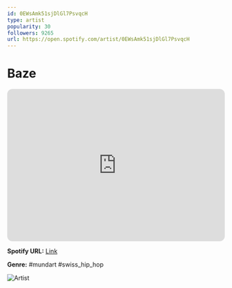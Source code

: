 ```yaml
---
id: 0EWsAmk51sjDlGl7PsvqcH
type: artist
popularity: 30
followers: 9265
url: https://open.spotify.com/artist/0EWsAmk51sjDlGl7PsvqcH
---
```

# Baze

<iframe style="border-radius:12px" src="https://open.spotify.com/embed/artist/0EWsAmk51sjDlGl7PsvqcH" width="100%" height="352" frameBorder="0" allowfullscreen="" allow="autoplay; clipboard-write; encrypted-media; fullscreen; picture-in-picture" loading="lazy"></iframe>

**Spotify URL:** [Link](https://open.spotify.com/artist/0EWsAmk51sjDlGl7PsvqcH)

**Genre:**  #mundart #swiss_hip_hop

![Artist](https://i.scdn.co/image/ab6761610000e5ebb8d271fa23b2eaedf0306edd)
